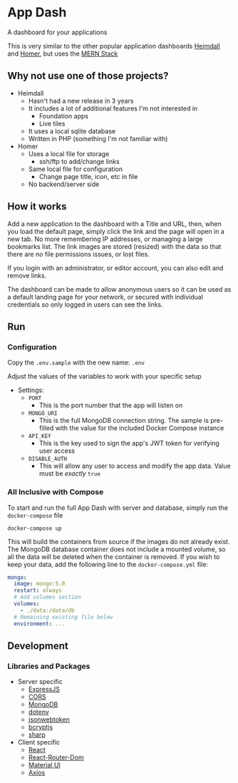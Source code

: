 # App Dash

A dashboard for your applications

This is very similar to the other popular application dashboards [Heimdall](https://heimdall.site/) and [Homer](https://github.com/bastienwirtz/homer), but uses the [MERN Stack](https://www.mongodb.com/mern-stack)

## Why not use one of those projects?

- Heimdall
  - Hasn't had a new release in 3 years
  - It includes a lot of additional features I'm not interested in
    - Foundation apps
    - Live tiles
  - It uses a local sqlite database
  - Written in PHP (something I'm not familiar with)
- Homer
  - Uses a local file for storage
    - ssh/ftp to add/change links
  - Same local file for configuration
    - Change page title, icon, etc in file
  - No backend/server side

## How it works

Add a new application to the dashboard with a Title and URL, then, when you load the default page, simply click the link and the page will open in a new tab. No more remembering IP addresses, or managing a large bookmarks list. The link images are stored (resized) with the data so that there are no file permissions issues, or lost files.

If you login with an administrator, or editor account, you can also edit and remove links.

The dashboard can be made to allow anonymous users so it can be used as a default landing page for your network, or secured with individual credentials so only logged in users can see the links.

## Run

### Configuration

Copy the `.env.sample` with the new name: `.env`

Adjust the values of the variables to work with your specific setup

- Settings:
  - `PORT`
    - This is the port number that the app will listen on
  - `MONGO_URI`
    - This is the full MongoDB connection string. The sample is pre-filled with the value for the included Docker Compose instance
  - `API_KEY`
    - This is the key used to sign the app's JWT token for verifying user access
  - `DISABLE_AUTH`
    - This will allow any user to access and modify the app data. Value must be _exactly_ `true`

### All Inclusive with Compose

To start and run the full App Dash with server and database, simply run the `docker-compose` file

```shell
docker-compose up
```

This will build the containers from source if the images do not already exist. The MongoDB database container does not include a mounted volume, so all the data will be deleted when the container is removed. If you wish to keep your data, add the following line to the `docker-compose.yml` file:

```yaml
mongo:
  image: mongo:5.0
  restart: always
  # Add volumes section
  volumes:
    - ./data:/data/db
  # Remaining existing file below
  environment: ...
```

## Development

### Libraries and Packages

- Server specific
  - [ExpressJS](http://expressjs.com/)
  - [CORS](https://github.com/expressjs/cors)
  - [MongoDB](https://mongodb.github.io/node-mongodb-native/)
  - [dotenv](https://www.npmjs.com/package/dotenv)
  - [jsonwebtoken](https://www.npmjs.com/package/jsonwebtoken)
  - [bcryptjs](https://www.npmjs.com/package/bcrypt)
  - [sharp](https://www.npmjs.com/package/sharp)
- Client specific
  - [React](https://reactjs.org/)
  - [React-Router-Dom](https://reactrouter.com/web/guides/quick-start)
  - [Material UI](https://mui.com/)
  - [Axios](https://axios-http.com/)
